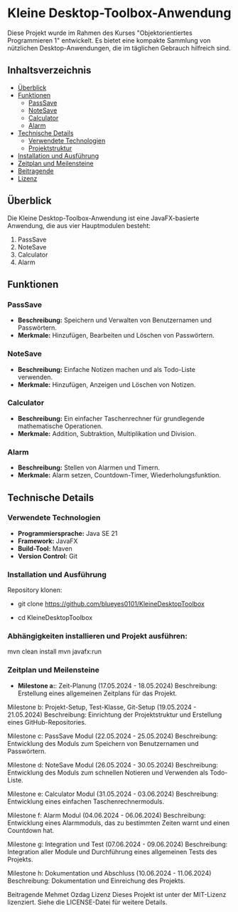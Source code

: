 # Kleine Desktop-Toolbox-Anwendung

Diese Projekt wurde im Rahmen des Kurses "Objektorientiertes Programmieren 1" entwickelt. Es bietet eine kompakte Sammlung von nützlichen Desktop-Anwendungen, die im täglichen Gebrauch hilfreich sind.

## Inhaltsverzeichnis

- [Überblick](#überblick)
- [Funktionen](#funktionen)
  - [PassSave](#passsave)
  - [NoteSave](#notesave)
  - [Calculator](#calculator)
  - [Alarm](#alarm)
- [Technische Details](#technische-details)
  - [Verwendete Technologien](#verwendete-technologien)
  - [Projektstruktur](#projektstruktur)
- [Installation und Ausführung](#installation-und-ausführung)
- [Zeitplan und Meilensteine](#zeitplan-und-meilensteine)
- [Beitragende](#beitragende)
- [Lizenz](#lizenz)

## Überblick

Die Kleine Desktop-Toolbox-Anwendung ist eine JavaFX-basierte Anwendung, die aus vier Hauptmodulen besteht:
1. PassSave
2. NoteSave
3. Calculator
4. Alarm

## Funktionen

### PassSave

- **Beschreibung:** Speichern und Verwalten von Benutzernamen und Passwörtern.
- **Merkmale:** Hinzufügen, Bearbeiten und Löschen von Passwörtern.

### NoteSave

- **Beschreibung:** Einfache Notizen machen und als Todo-Liste verwenden.
- **Merkmale:** Hinzufügen, Anzeigen und Löschen von Notizen.

### Calculator

- **Beschreibung:** Ein einfacher Taschenrechner für grundlegende mathematische Operationen.
- **Merkmale:** Addition, Subtraktion, Multiplikation und Division.

### Alarm

- **Beschreibung:** Stellen von Alarmen und Timern.
- **Merkmale:** Alarm setzen, Countdown-Timer, Wiederholungsfunktion.

## Technische Details

### Verwendete Technologien

- **Programmiersprache:** Java SE 21
- **Framework:** JavaFX
- **Build-Tool:** Maven
- **Version Control:** Git

### Installation und Ausführung
Repository klonen:

- git clone https://github.com/blueyes0101/KleineDesktopToolbox

- cd KleineDesktopToolbox

### Abhängigkeiten installieren und Projekt ausführen:

mvn clean install
mvn javafx:run


### Zeitplan und Meilensteine

- **Milestone a:**: Zeit-Planung (17.05.2024 - 18.05.2024)
Beschreibung: Erstellung eines allgemeinen Zeitplans für das Projekt.

Milestone b: Projekt-Setup, Test-Klasse, Git-Setup (19.05.2024 - 21.05.2024)
Beschreibung: Einrichtung der Projektstruktur und Erstellung eines GitHub-Repositories.

Milestone c: PassSave Modul (22.05.2024 - 25.05.2024)
Beschreibung: Entwicklung des Moduls zum Speichern von Benutzernamen und Passwörtern.

Milestone d: NoteSave Modul (26.05.2024 - 30.05.2024)
Beschreibung: Entwicklung des Moduls zum schnellen Notieren und Verwenden als Todo-Liste.

Milestone e: Calculator Modul (31.05.2024 - 03.06.2024)
Beschreibung: Entwicklung eines einfachen Taschenrechnermoduls.

Milestone f: Alarm Modul (04.06.2024 - 06.06.2024)
Beschreibung: Entwicklung eines Alarmmoduls, das zu bestimmten Zeiten warnt und einen Countdown hat.

Milestone g: Integration und Test (07.06.2024 - 09.06.2024)
Beschreibung: Integration aller Module und Durchführung eines allgemeinen Tests des Projekts.

Milestone h: Dokumentation und Abschluss (10.06.2024 - 11.06.2024)
Beschreibung: Dokumentation und Einreichung des Projekts.

Beitragende
Mehmet Ozdag
Lizenz
Dieses Projekt ist unter der MIT-Lizenz lizenziert. Siehe die LICENSE-Datei für weitere Details.

